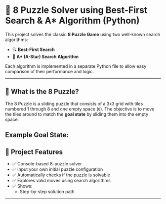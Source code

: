 # 🧩 8 Puzzle Solver using Best-First Search & A* Algorithm (Python)

This project solves the classic **8 Puzzle Game** using two well-known search algorithms:
- 🔍 **Best-First Search**
- 🌟 **A\* (A-Star) Search Algorithm**

Each algorithm is implemented in a separate Python file to allow easy comparison of their performance and logic.

---

## 🧠 What is the 8 Puzzle?

The 8 Puzzle is a sliding puzzle that consists of a 3x3 grid with tiles numbered 1 through 8 and one empty space (`0`). The objective is to move the tiles around to match the **goal state** by sliding them into the empty space.

Example Goal State:
---

## 🚀 Project Features

- ✅ Console-based 8-puzzle solver
- ✅ Input your own initial puzzle configuration
- ✅ Automatically checks if the puzzle is solvable
- ✅ Explores valid moves using search algorithms
- ✅ Shows:
  - Step-by-step solution path
 ---



